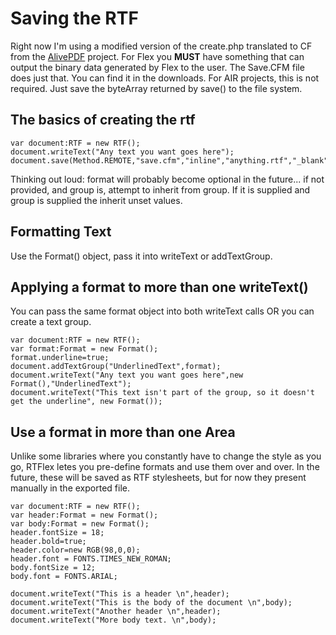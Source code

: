 # Saving the RTF #
Right now I'm using a modified version of the create.php translated to CF from the [AlivePDF](http://code.google.com/p/alivepdf/) project. For Flex you **MUST** have something that can output the binary data generated by Flex to the user. The Save.CFM file does just that. You can find it in the downloads. For AIR projects, this is not required. Just save the byteArray returned by save() to the file system.

## The basics of creating the rtf ##
```
var document:RTF = new RTF();
document.writeText("Any text you want goes here");
document.save(Method.REMOTE,"save.cfm","inline","anything.rtf","_blank");
```
Thinking out loud: format will probably become optional in the future... if not provided, and group is, attempt to inherit from group. If it is supplied and group is supplied the inherit unset values.

## Formatting Text ##
Use the Format() object, pass it into writeText or addTextGroup.

## Applying a format to more than one writeText() ##
You can pass the same format object into both writeText calls OR you can create a text group.
```
var document:RTF = new RTF();
var format:Format = new Format();
format.underline=true;
document.addTextGroup("UnderlinedText",format);
document.writeText("Any text you want goes here",new Format(),"UnderlinedText");
document.writeText("This text isn't part of the group, so it doesn't get the underline", new Format());
```

## Use a format in more than one Area ##
Unlike some libraries where you constantly have to change the style as you go, RTFlex letes you pre-define formats and use them over and over. In the future, these will be saved as RTF stylesheets, but for now they present manually in the exported file.
```
var document:RTF = new RTF();
var header:Format = new Format();
var body:Format = new Format();
header.fontSize = 18;
header.bold=true;
header.color=new RGB(98,0,0);
header.font = FONTS.TIMES_NEW_ROMAN;
body.fontSize = 12;
body.font = FONTS.ARIAL;

document.writeText("This is a header \n",header);
document.writeText("This is the body of the document \n",body);
document.writeText("Another header \n",header);
document.writeText("More body text. \n",body);
```
